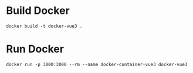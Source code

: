 # Build Docker
```docker build -t docker-vue3 .```

# Run Docker
```docker run -p 3000:3000 --rm --name docker-container-vue3 docker-vue3```
